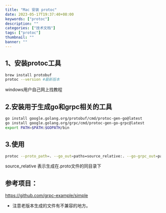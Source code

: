 ```yaml
---
title: "Mac 安装 protoc"
date: 2023-05-17T19:37:40+08:00
keywords: ["protoc"]
description: ""
categories: ["技术文档"]
tags: ["protoc"]
thumbnail: ""
banner: ""
---
```


## 1、安装protoc工具
```bash 
brew install protobuf
protoc --version #最新版本
```
windows用户自己网上找教程
## 2.安装用于生成go和grpc相关的工具
```bash
go install google.golang.org/protobuf/cmd/protoc-gen-go@latest
go install google.golang.org/grpc/cmd/protoc-gen-go-grpc@latest
export PATH=$PATH:$GOPATH/bin
```
## 3.使用
```bash
protoc --proto_path=. --go_out=paths=source_relative:. --go-grpc_out=paths=source_relative:. $(find pb -name *.proto)
```
source_relative 表示生成在.proto文件的同目录下

## 参考项目：
https://github.com/grpc-example/simple


- 注意老版本生成的文件有不兼容的地方。